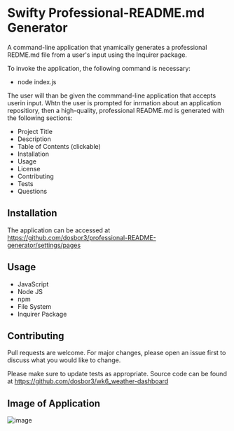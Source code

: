 #  Swifty Professional-README.md Generator
A command-line application that ynamically generates a professional REDME.md file from a user's input using the Inquirer package.  

To invoke the application, the following command is necessary:

*  node index.js

The user will than be given the commmand-line application that accepts userin input.  Whtn the user is prompted for inrmation about an 
application repositiory, then a high-quality, professional README.md is generated with the following sections:

*  Project Title
*  Description
*  Table of Contents (clickable)
*  Installation
*  Usage
*  License
*  Contributing
*  Tests
*  Questions


## Installation

The application can be accessed at https://github.com/dosbor3/professional-README-generator/settings/pages  

## Usage

*  JavaScript
*  Node JS
*  npm
*  File System
*  Inquirer Package


## Contributing
Pull requests are welcome. For major changes, please open an issue first to discuss what you would like to change.

Please make sure to update tests as appropriate.  Source code can be found at https://github.com/dosbor3/wk6_weather-dashboard


## Image of Application 
![image](https://user-images.githubusercontent.com/40706088/148719871-c455c9aa-d633-4ecf-a04d-6ab0cbcba106.png)